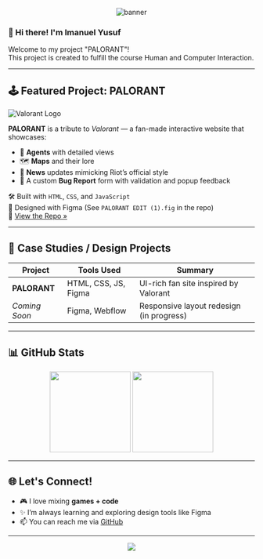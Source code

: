 <!-- Profile README.md -->

<!-- Custom Banner -->
<p align="center">
  <img src="https://capsule-render.vercel.app/api?type=waving&color=9f3647&height=250&section=header&text=Welcome%20to%20My%20Hub%20🚀&fontSize=40&fontAlign=50&fontColor=ffffff" alt="banner"/>
</p>

### 👋 Hi there! I'm Imanuel Yusuf

Welcome to my project "PALORANT"!  
This project is created to fulfill the course Human and Computer Interaction.

---

## 🕹️ Featured Project: PALORANT

![Valorant Logo](https://seeklogo.com/images/V/valorant-logo-FAB2CA0E55-seeklogo.com.png)

**PALORANT** is a tribute to *Valorant* — a fan-made interactive website that showcases:
- 🧠 **Agents** with detailed views  
- 🗺️ **Maps** and their lore  
- 📰 **News** updates mimicking Riot’s official style  
- 🐞 A custom **Bug Report** form with validation and popup feedback

🛠️ Built with `HTML`, `CSS`, and `JavaScript`  
🎨 Designed with Figma (See `PALORANT EDIT (1).fig` in the repo)  
📁 [View the Repo »](https://github.com/ImanuelYusuf2006/PALORANT)

---

## 🎨 Case Studies / Design Projects

| Project        | Tools Used        | Summary                                   |
|----------------|------------------|-------------------------------------------|
| **PALORANT**   | HTML, CSS, JS, Figma | UI-rich fan site inspired by Valorant |
| *Coming Soon*  | Figma, Webflow     | Responsive layout redesign (in progress)  |

---

## 📊 GitHub Stats

<p align="center">
  <img src="https://github-readme-stats.vercel.app/api?username=ImanuelYusuf2006&show_icons=true&theme=radical" height="165"/>
  <img src="https://github-readme-stats.vercel.app/api/top-langs/?username=ImanuelYusuf2006&layout=compact&theme=radical" height="165"/>
</p>

---

## 🌐 Let's Connect!

- 🎮 I love mixing **games + code**
- ✨ I’m always learning and exploring design tools like Figma
- 📫 You can reach me via [GitHub](https://github.com/ImanuelYusuf2006)

---

<p align="center">
  <img src="https://capsule-render.vercel.app/api?type=waving&color=9f3647&height=150&section=footer"/>
</p>
